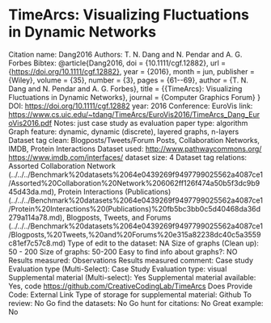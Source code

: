 # TimeArcs: Visualizing Fluctuations in Dynamic Networks

Citation name: Dang2016
Authors: T. N. Dang and N. Pendar and A. G. Forbes
Bibtex: @article{Dang2016,
doi = {10.1111/cgf.12882},
url = {https://doi.org/10.1111/cgf.12882},
year = {2016},
month = jun,
publisher = {Wiley},
volume = {35},
number = {3},
pages = {61--69},
author = {T. N. Dang and N. Pendar and A. G. Forbes},
title = {{TimeArcs}: Visualizing Fluctuations in Dynamic Networks},
journal = {Computer Graphics Forum}
}
DOI: https://doi.org/10.1111/cgf.12882
year: 2016
Conference: EuroVis
link: https://www.cs.uic.edu/~tdang/TimeArcs/EuroVis2016/TimeArcs_Dang_EuroVis2016.pdf
Notes: just case study as evaluation
paper type: algorithm
Graph feature: dynamic, dynamic (discrete), layered graphs, n-layers
Dataset tag clean: Blogposts/Tweets/Forum Posts, Collaboration Networks, IMDB, Protein Interactions
Dataset used: http://www.pathwaycommons.org/ https://www.imdb.com/interfaces/
dataset size: 4
Dataset tag relations: Assorted Collaboration Network (../../../Benchmark%20datasets%2064e0439269f9497799025562a4087ce1/Assorted%20Collaboration%20Network%206062ff126f474a50b5f3dc9b945d43da.md), Protein Interactions (Publications) (../../../Benchmark%20datasets%2064e0439269f9497799025562a4087ce1/Protein%20Interactions%20(Publications)%20fb5bc3bb0c5d40468da36d279a114a78.md), Blogposts, Tweets, and Forums (../../../Benchmark%20datasets%2064e0439269f9497799025562a4087ce1/Blogposts,%20Tweets,%20and%20Forums%20e315a82238dc40c5a3559c81ef7c57c8.md)
Type of edit to the dataset: NA
Size of graphs (Clean up): 50 - 200
Size of graphs: 50-200
Easy to find info about graphs?: NO
Results measured: Observations
Results measured comment: Case study
Evaluation type (Multi-Select): Case Study
Evaluation type: visual
Supplemental material (Multi-select): Yes
Supplemental material available: Yes, code https://github.com/CreativeCodingLab/TimeArcs
Does Provide Code: External Link
Type of storage for supplemental material: Github
To review: No
Go find the datasets: No
Go hunt for citations: No
Great example: No